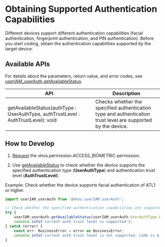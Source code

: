 # Obtaining Supported Authentication Capabilities


Different devices support different authentication capabilities (facial authentication, fingerprint authentication, and PIN authentication). Before you start coding, obtain the authentication capabilities supported by the target device.


## Available APIs

For details about the parameters, return value, and error codes, see [userIAM_userAuth.getAvailableStatus](../../reference/apis/js-apis-useriam-userauth.md#useriam_userauthgetavailablestatus9).

| API| Description| 
| -------- | -------- |
| getAvailableStatus(authType : UserAuthType, authTrustLevel : AuthTrustLevel): void | Checks whether the specified authentication type and authentication trust level are supported by the device.| 


## How to Develop

1. [Request](prerequisites.md#requesting-permissions) the ohos.permission.ACCESS_BIOMETRIC permission.

2. Use [getAvailableStatus](../../reference/apis/js-apis-useriam-userauth.md#useriam_userauthgetavailablestatus9) to check whether the device supports the specified authentication type (**UserAuthType**) and authentication trust level (**AuthTrustLevel**).

Example: Check whether the device supports facial authentication of ATL1 or higher.

```ts
import userIAM_userAuth from '@ohos.userIAM.userAuth'; 

// Check whether the specified authentication capabilities are supported.
try {    
    userIAM_userAuth.getAvailableStatus(userIAM_userAuth.UserAuthType.FACE, userIAM_userAuth.AuthTrustLevel.ATL1);    
    console.info('current auth trust level is supported');
} catch (error) {
    const err: BusinessError = error as BusinessError;
    console.info('current auth trust level is not supported. Code is ${err.code}, message is ${err.message}');
}
```
